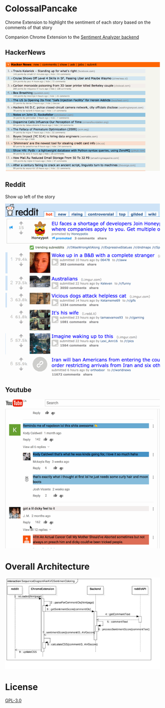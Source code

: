 # ColossalPancake

Chrome Extension to highlight the sentiment of each story based on the comments of that story

Companion Chrome Extension to the [Sentiment Analyzer backend](https://github.com/jipson7/MassiveWaffle)

## HackerNews

![hacker news demo](readme_resources/hacker_news_demo.gif)

## Reddit

Show up left of the story

![reddit demo](readme_resources/reddit_demo.gif)

## Youtube

![youtube demo](readme_resources/youtube_demo.gif)

# Overall Architecture

![Sequence Diagram for main flow](readme_resources/SequenceDiagramForAVGSentimenColoring.jpg)

# License

[GPL-3.0](LICENSE)

